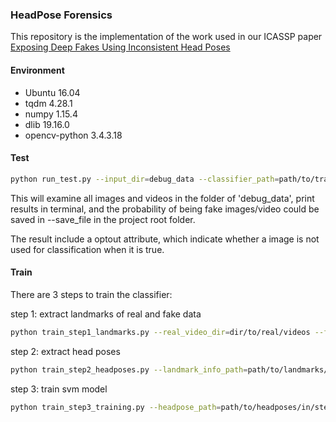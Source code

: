 ### HeadPose Forensics

This repository is the implementation of the work used in our ICASSP paper
[Exposing Deep Fakes Using Inconsistent Head Poses](https://arxiv.org/abs/1811.00661)



#### Environment

- Ubuntu 16.04
- tqdm 4.28.1
- numpy 1.15.4
- dlib 19.16.0
- opencv-python 3.4.3.18

#### Test

```bash
python run_test.py --input_dir=debug_data --classifier_path=path/to/trained/model --save_file=path/to/output/results
```

This will examine all images and videos in the folder of 'debug_data', print results in terminal, and the probability of being fake images/video could be saved in --save_file in the project root folder. 

The result include a optout attribute, which indicate whether a image is not used for classification when it is true.

#### Train

There are 3 steps to train the classifier:

step 1: extract landmarks of real and fake data

```bash
python train_step1_landmarks.py --real_video_dir=dir/to/real/videos --fake_video_dir=dir/to/fake/videos --output_landmark_path=path/to/save/landmarks
```

step 2: extract head poses

```bash
python train_step2_headposes.py --landmark_info_path=path/to/landmarks/in/step1 --headpose_save_path=path/to/save/headpose/data
```

step 3: train svm model

```bash
python train_step3_training.py --headpose_path=path/to/headposes/in/step2 --model_save_path=path/to/save/trained/model
```

